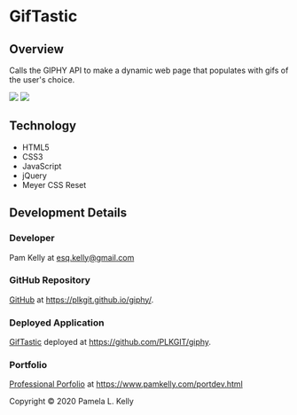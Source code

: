 # GifTastic

## Overview
Calls the GIPHY API to make a dynamic web page that populates with gifs of the user's choice.

![](https://res.cloudinary.com/damplk/image/upload/v1580628276/portal/hw_giphy02_hpuvgr.png)
![](https://res.cloudinary.com/damplk/image/upload/v1580628276/portal/hw_giphy01_spgc31.png)

## Technology
* HTML5
* CSS3
* JavaScript
* jQuery
* Meyer CSS Reset

## Development Details

### Developer
Pam Kelly at [esq.kelly@gmail.com](mailto:esq.kelly@gmail.com)

### GitHub Repository
[GitHub](https://plkgit.github.io/giphy/) at https://plkgit.github.io/giphy/.

### Deployed Application
[GifTastic](https://github.com/PLKGIT/giphy) deployed at https://github.com/PLKGIT/giphy.

### Portfolio
[Professional Porfolio](https://www.pamkelly.com/portdev.html) at 
https://www.pamkelly.com/portdev.html

Copyright &copy; 2020 Pamela L. Kelly